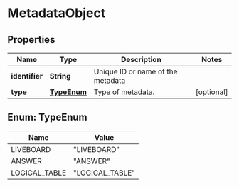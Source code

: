 

# MetadataObject


## Properties

| Name | Type | Description | Notes |
|------------ | ------------- | ------------- | -------------|
|**identifier** | **String** | Unique ID or name of the metadata |  |
|**type** | [**TypeEnum**](#TypeEnum) | Type of metadata. |  [optional] |



## Enum: TypeEnum

| Name | Value |
|---- | -----|
| LIVEBOARD | &quot;LIVEBOARD&quot; |
| ANSWER | &quot;ANSWER&quot; |
| LOGICAL_TABLE | &quot;LOGICAL_TABLE&quot; |




